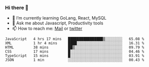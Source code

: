 ### Hi there 👋

- 🌱 I’m currently learning GoLang, React, MySQL
- 💬 Ask me about Javascript, Productivity tools 
- 📫 How to reach me: [Mail](mailto:kvaishak47@gmail.com) or [twitter](https://twitter.com/kvaish4k)

<!--START_SECTION:waka-->

```text
JavaScript   4 hrs 17 mins   ████████████████▒░░░░░░░░   65.08 %
XML          1 hr 4 mins     ████░░░░░░░░░░░░░░░░░░░░░   16.31 %
HTML         38 mins         ██▒░░░░░░░░░░░░░░░░░░░░░░   09.79 %
CSS          17 mins         █░░░░░░░░░░░░░░░░░░░░░░░░   04.46 %
TypeScript   15 mins         █░░░░░░░░░░░░░░░░░░░░░░░░   03.91 %
JSON         1 min           ░░░░░░░░░░░░░░░░░░░░░░░░░   00.43 %
```

<!--END_SECTION:waka-->
